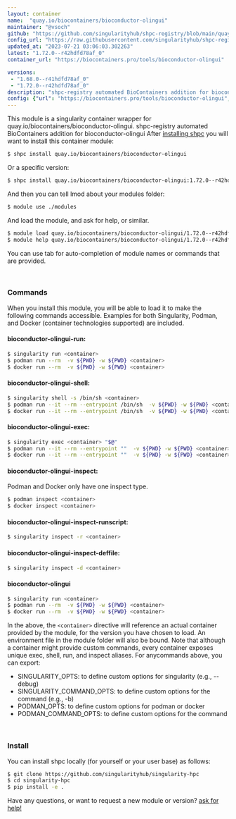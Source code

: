 ```yaml
---
layout: container
name:  "quay.io/biocontainers/bioconductor-olingui"
maintainer: "@vsoch"
github: "https://github.com/singularityhub/shpc-registry/blob/main/quay.io/biocontainers/bioconductor-olingui/container.yaml"
config_url: "https://raw.githubusercontent.com/singularityhub/shpc-registry/main/quay.io/biocontainers/bioconductor-olingui/container.yaml"
updated_at: "2023-07-21 03:06:03.302263"
latest: "1.72.0--r42hdfd78af_0"
container_url: "https://biocontainers.pro/tools/bioconductor-olingui"

versions:
 - "1.68.0--r41hdfd78af_0"
 - "1.72.0--r42hdfd78af_0"
description: "shpc-registry automated BioContainers addition for bioconductor-olingui"
config: {"url": "https://biocontainers.pro/tools/bioconductor-olingui", "maintainer": "@vsoch", "description": "shpc-registry automated BioContainers addition for bioconductor-olingui", "latest": {"1.72.0--r42hdfd78af_0": "sha256:f1a06b9f195579d5bf0e6f9e74c3533b1ce177adbe2090e7764203cba2caebe1"}, "tags": {"1.68.0--r41hdfd78af_0": "sha256:0c68bf4faec1de2873b8b7339e31e1ddf8a66a425d336dc47fcfa743c913e3a4", "1.72.0--r42hdfd78af_0": "sha256:f1a06b9f195579d5bf0e6f9e74c3533b1ce177adbe2090e7764203cba2caebe1"}, "docker": "quay.io/biocontainers/bioconductor-olingui"}
---
```


This module is a singularity container wrapper for quay.io/biocontainers/bioconductor-olingui.
shpc-registry automated BioContainers addition for bioconductor-olingui
After [installing shpc](#install) you will want to install this container module:


```bash
$ shpc install quay.io/biocontainers/bioconductor-olingui
```

Or a specific version:

```bash
$ shpc install quay.io/biocontainers/bioconductor-olingui:1.72.0--r42hdfd78af_0
```

And then you can tell lmod about your modules folder:

```bash
$ module use ./modules
```

And load the module, and ask for help, or similar.

```bash
$ module load quay.io/biocontainers/bioconductor-olingui/1.72.0--r42hdfd78af_0
$ module help quay.io/biocontainers/bioconductor-olingui/1.72.0--r42hdfd78af_0
```

You can use tab for auto-completion of module names or commands that are provided.

<br>

### Commands

When you install this module, you will be able to load it to make the following commands accessible.
Examples for both Singularity, Podman, and Docker (container technologies supported) are included.

#### bioconductor-olingui-run:

```bash
$ singularity run <container>
$ podman run --rm  -v ${PWD} -w ${PWD} <container>
$ docker run --rm  -v ${PWD} -w ${PWD} <container>
```

#### bioconductor-olingui-shell:

```bash
$ singularity shell -s /bin/sh <container>
$ podman run --it --rm --entrypoint /bin/sh  -v ${PWD} -w ${PWD} <container>
$ docker run --it --rm --entrypoint /bin/sh  -v ${PWD} -w ${PWD} <container>
```

#### bioconductor-olingui-exec:

```bash
$ singularity exec <container> "$@"
$ podman run --it --rm --entrypoint ""  -v ${PWD} -w ${PWD} <container> "$@"
$ docker run --it --rm --entrypoint ""  -v ${PWD} -w ${PWD} <container> "$@"
```

#### bioconductor-olingui-inspect:

Podman and Docker only have one inspect type.

```bash
$ podman inspect <container>
$ docker inspect <container>
```

#### bioconductor-olingui-inspect-runscript:

```bash
$ singularity inspect -r <container>
```

#### bioconductor-olingui-inspect-deffile:

```bash
$ singularity inspect -d <container>
```



#### bioconductor-olingui

```bash
$ singularity run <container>
$ podman run --rm  -v ${PWD} -w ${PWD} <container>
$ docker run --rm  -v ${PWD} -w ${PWD} <container>
```


In the above, the `<container>` directive will reference an actual container provided
by the module, for the version you have chosen to load. An environment file in the
module folder will also be bound. Note that although a container
might provide custom commands, every container exposes unique exec, shell, run, and
inspect aliases. For anycommands above, you can export:

 - SINGULARITY_OPTS: to define custom options for singularity (e.g., --debug)
 - SINGULARITY_COMMAND_OPTS: to define custom options for the command (e.g., -b)
 - PODMAN_OPTS: to define custom options for podman or docker
 - PODMAN_COMMAND_OPTS: to define custom options for the command

<br>

### Install

You can install shpc locally (for yourself or your user base) as follows:

```bash
$ git clone https://github.com/singularityhub/singularity-hpc
$ cd singularity-hpc
$ pip install -e .
```

Have any questions, or want to request a new module or version? [ask for help!](https://github.com/singularityhub/singularity-hpc/issues)